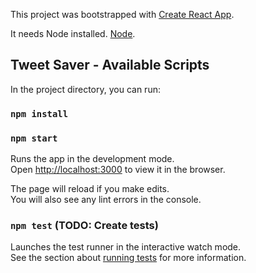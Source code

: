 This project was bootstrapped with [Create React App](https://github.com/facebook/create-react-app).

It needs Node installed. [Node](https://nodejs.org/en/).

## Tweet Saver - Available Scripts

In the project directory, you can run:

### `npm install`
### `npm start`

Runs the app in the development mode.<br />
Open [http://localhost:3000](http://localhost:3000) to view it in the browser.

The page will reload if you make edits.<br />
You will also see any lint errors in the console.

### `npm test` (TODO: Create tests)

Launches the test runner in the interactive watch mode.<br />
See the section about [running tests](https://facebook.github.io/create-react-app/docs/running-tests) for more information.
